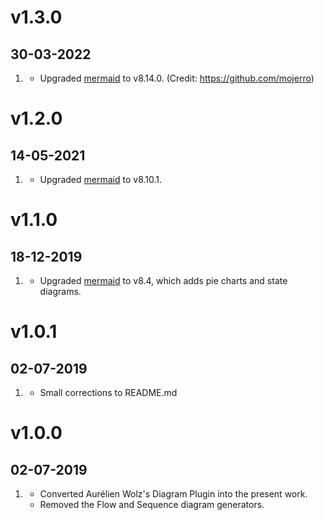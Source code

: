 # v1.3.0
## 30-03-2022

1. [](#new)
   * Upgraded [mermaid](https://github.com/mermaid-js/mermaid) to v8.14.0. (Credit: https://github.com/mojerro)

# v1.2.0
## 14-05-2021

1. [](#new)
   * Upgraded [mermaid](https://github.com/mermaid-js/mermaid) to v8.10.1.

# v1.1.0
## 18-12-2019

1. [](#new)
   * Upgraded [mermaid](https://github.com/mermaid-js/mermaid) to v8.4, which adds pie charts and state diagrams.

# v1.0.1
## 02-07-2019

1. [](#improved)
    * Small corrections to README.md

# v1.0.0
## 02-07-2019

1. [](#new)
    * Converted Aurélien Wolz's Diagram Plugin into the present work.
    * Removed the Flow and Sequence diagram generators.
